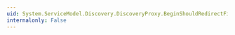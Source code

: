 ```yaml
---
uid: System.ServiceModel.Discovery.DiscoveryProxy.BeginShouldRedirectFind(System.ServiceModel.Discovery.FindCriteria,System.AsyncCallback,System.Object)
internalonly: False
---
```

